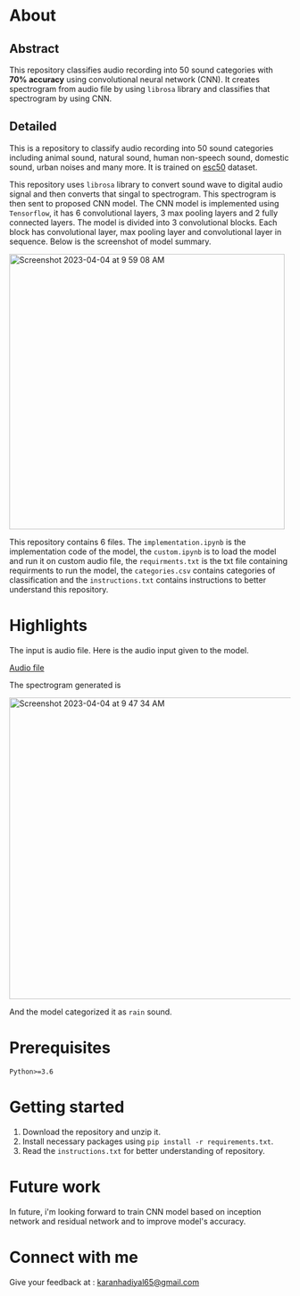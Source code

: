 # About

## Abstract

This repository classifies audio recording into 50 sound categories with **70% accuracy** using convolutional neural network (CNN). It creates spectrogram from audio file by using `librosa` library and classifies that spectrogram by using CNN.

## Detailed

This is a repository to classify audio recording into 50 sound categories including animal sound, natural sound, human non-speech sound, domestic sound, urban noises and many more. It is trained on [esc50]("https://www.kaggle.com/datasets/mmoreaux/environmental-sound-classification-50") dataset.

This repository uses `librosa` library to convert sound wave to digital audio signal and then converts that singal to spectrogram. This spectrogram is then sent to proposed CNN model. The CNN model is implemented using `Tensorflow`, it has 6 convolutional layers, 3 max pooling layers and 2 fully connected layers. The model is divided into 3 convolutional blocks. Each block has convolutional layer, max pooling layer and convolutional layer in sequence. Below is the screenshot of model summary.

<img width="493" alt="Screenshot 2023-04-04 at 9 59 08 AM" src="https://user-images.githubusercontent.com/76246981/230334455-7ba1f1e5-6dd3-4af7-8930-91cf484ce1c0.png">

This repository contains 6 files. The `implementation.ipynb` is the implementation code of the model, the `custom.ipynb` is to load the model and run it on custom audio file, the `requirments.txt` is the txt file containing requirments to run the model, the `categories.csv` contains categories of classification and the `instructions.txt` contains instructions to better understand this repository.

# Highlights

The input is audio file. Here is the audio input given to the model.

<a href="https://drive.google.com/drive/u/1/folders/1mW_QaB1f0xdvfTTPvoRR1k393CN_DzdC">Audio file</a>

The spectrogram generated is 

<img width="540" alt="Screenshot 2023-04-04 at 9 47 34 AM" src="https://user-images.githubusercontent.com/76246981/230334705-912799b3-9e9a-4e14-8086-a77097f2490b.png">

And the model categorized it as `rain` sound.

# Prerequisites

`Python>=3.6`

# Getting started

1. Download the repository and unzip it.
2. Install necessary packages using `pip install -r requirements.txt`.
3. Read the `instructions.txt` for better understanding of repository.

# Future work

In future, i'm looking forward to train CNN model based on inception network and residual network and to improve model's accuracy.

# Connect with me

Give your feedback at : karanhadiyal65@gmail.com

